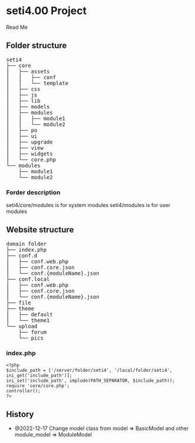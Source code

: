 # seti4.00 Project

Read Me

## Folder structure

<pre>
seti4
├── core
⎪   ├── assets
⎪   ⎪   ├── conf
⎪   ⎪   └── template
⎪   ├── css
⎪   ├── js
⎪   ├── lib
⎪   ├── models
⎪   ├── modules
⎪   ⎪   ├── module1
⎪   ⎪   └── module2
⎪   ├── po
⎪   ├── ui
⎪   ├── upgrade
⎪   ├── view
⎪   ├── widgets
⎪   └── core.php
└── modules
    ├── module1
    └── module2
</pre>

### Forder description

seti4/core/modules is for system modules
seti4/modules is for user modules

## Website structure
<pre>
domain folder
├── index.php
├── conf.d
⎪   ├── conf.web.php
⎪   ├── conf.core.json
⎪   └── conf.{moduleName}.json
├── conf.local
⎪   ├── conf.web.php
⎪   ├── conf.core.json
⎪   └── conf.{moduleName}.json
├── file
├── theme
⎪   ├── default
⎪   └── theme1
└── upload
    ├── forum
    └── pics
</pre>

### index.php
```
<?php
$include_path = ['/server/folder/seti4', '/local/folder/seti4', ini_get('include_path')];
ini_set('include_path', implode(PATH_SEPARATOR, $include_path));
require 'core/core.php';
controller();
?>
```
## History
- @2022-12-17 Change model class from model => BasicModel and other module_model => ModuleModel
